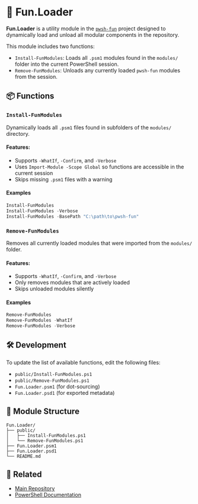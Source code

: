 # 🧩 Fun.Loader

**Fun.Loader** is a utility module in the [`pwsh-fun`](https://gitlab\.com/r8vnhill/pwsh-fun) project designed to dynamically load and unload all modular components in the repository.

This module includes two functions:

- `Install-FunModules`: Loads all `.psm1` modules found in the `modules/` folder into the current PowerShell session.
- `Remove-FunModules`: Unloads any currently loaded `pwsh-fun` modules from the session.

## 📦 Functions

### `Install-FunModules`

Dynamically loads all `.psm1` files found in subfolders of the `modules/` directory.

#### Features:

- Supports `-WhatIf`, `-Confirm`, and `-Verbose`
- Uses `Import-Module -Scope Global` so functions are accessible in the current session
- Skips missing `.psm1` files with a warning

#### Examples

```powershell
Install-FunModules
Install-FunModules -Verbose
Install-FunModules -BasePath "C:\path\to\pwsh-fun"
```

### `Remove-FunModules`

Removes all currently loaded modules that were imported from the `modules/` folder.

#### Features:

- Supports `-WhatIf`, `-Confirm`, and `-Verbose`
- Only removes modules that are actively loaded
- Skips unloaded modules silently

#### Examples

```powershell
Remove-FunModules
Remove-FunModules -WhatIf
Remove-FunModules -Verbose
```

## 🛠️ Development

To update the list of available functions, edit the following files:

- `public/Install-FunModules.ps1`
- `public/Remove-FunModules.ps1`
- `Fun.Loader.psm1` (for dot-sourcing)
- `Fun.Loader.psd1` (for exported metadata)

## 📁 Module Structure

```plaintext
Fun.Loader/
├── public/
│   ├── Install-FunModules.ps1
│   └── Remove-FunModules.ps1
├── Fun.Loader.psm1
├── Fun.Loader.psd1
└── README.md
```

## 🔗 Related

- [Main Repository](https://gitlab\.com/r8vnhill/pwsh-fun)
- [PowerShell Documentation](https://docs.microsoft.com/powershell/)